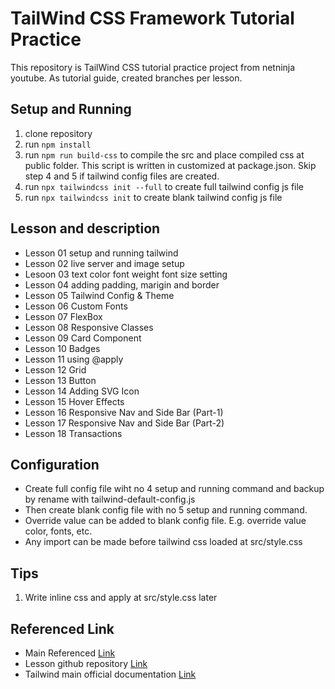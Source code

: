 # TailWind CSS Framework Tutorial Practice

This repository is TailWind CSS tutorial practice project from netninja youtube. As tutorial guide, created branches per lesson.

## Setup and Running

1. clone repository
2. run `npm install`
3. run `npm run build-css` to compile the src and place compiled css at public folder. This script is written in customized at package.json. Skip step 4 and 5 if tailwind config files are created.
4. run `npx tailwindcss init --full` to create full tailwind config js file
5. run `npx tailwindcss init` to create blank tailwind config js file

## Lesson and description

- Lesson 01 setup and running tailwind
- Lesson 02 live server and image setup
- Lesoon 03 text color font weight font size setting
- Lesson 04 adding padding, marigin and border
- Lesson 05 Tailwind Config & Theme
- Lesson 06 Custom Fonts
- Lesson 07 FlexBox
- Lesson 08 Responsive Classes
- Lesson 09 Card Component
- Lesson 10 Badges
- Lesson 11 using @apply
- Lesson 12 Grid
- Lesson 13 Button
- Lesson 14 Adding SVG Icon
- Lesson 15 Hover Effects
- Lesson 16 Responsive Nav and Side Bar (Part-1)
- Lesson 17 Responsive Nav and Side Bar (Part-2)
- Lesson 18 Transactions

## Configuration

- Create full config file wiht no 4 setup and running command and backup by rename with tailwind-default-config.js
- Then create blank config file with no 5 setup and running command.
- Override value can be added to blank config file. E.g. override value color, fonts, etc.
- Any import can be made before tailwind css loaded at src/style.css

## Tips

1. Write inline css and apply at src/style.css later

## Referenced Link

- Main Referenced [Link](https://www.youtube.com/watch?v=bxmDnn7lrnk&list=PL4cUxeGkcC9gpXORlEHjc5bgnIi5HEGhw)
- Lesson github repository [Link](https://github.com/iamshaunjp/tailwind-tutorial)
- Tailwind main official documentation [Link](https://tailwindcss.com/docs)
